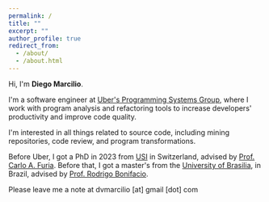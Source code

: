 ```yaml
---
permalink: /
title: ""
excerpt: ""
author_profile: true
redirect_from: 
  - /about/
  - /about.html
---
```


Hi, I'm **Diego Marcilio**.

I'm a software engineer at [Uber's Programming Systems Group](https://www.uber.com/nl/en/about/science/), where I work with program analysis and refactoring tools to increase developers' productivity and improve code quality.

I'm interested in all things related to source code, including mining repositories, code review, and program transformations.

Before Uber, I got a PhD in 2023 from [USI](https://www.si.usi.ch/) in Switzerland, advised by [Prof. Carlo A. Furia](https://bugcounting.net). Before that, I got a master's from the [University of Brasilia](https://international.unb.br/informatics-doctoral), in Brazil, advised by [Prof. Rodrigo Bonifacio](https://rbonifacio.github.io/).   

Please leave me a note at dvmarcilio [at] gmail [dot] com
